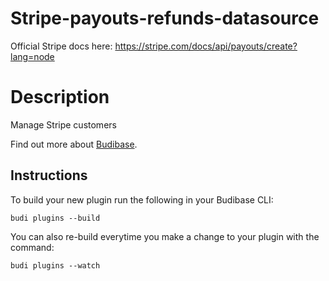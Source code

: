 # Stripe-payouts-refunds-datasource
Official Stripe docs here: https://stripe.com/docs/api/payouts/create?lang=node

# Description
Manage Stripe customers

Find out more about [Budibase](https://github.com/Budibase/budibase).

## Instructions

To build your new  plugin run the following in your Budibase CLI:
```
budi plugins --build
```

You can also re-build everytime you make a change to your plugin with the command:
```
budi plugins --watch
```

